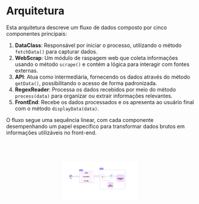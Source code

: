 # Arquitetura

Esta arquitetura descreve um fluxo de dados composto por cinco componentes principais:

1. **DataClass**: Responsável por iniciar o processo, utilizando o método `fetchData()` para capturar dados.
2. **WebScrap**: Um módulo de raspagem web que coleta informações usando o método `scrape()` e contém a lógica para interagir com fontes externas.
3. **API**: Atua como intermediária, fornecendo os dados através do método `getData()`, possibilitando o acesso de forma padronizada.
4. **RegexReader**: Processa os dados recebidos por meio do método `process(data)` para organizar ou extrair informações relevantes.
5. **FrontEnd**: Recebe os dados processados e os apresenta ao usuário final com o método `displayData(data)`.

O fluxo segue uma sequência linear, com cada componente desempenhando um papel específico para transformar dados brutos em informações utilizáveis no front-end.

<img style = "display: flex; justify-self: center; margin: 70px 0 70px 0;" src="img_docs\arquitetura.png" alt="arquitetura" width="40%"/>
